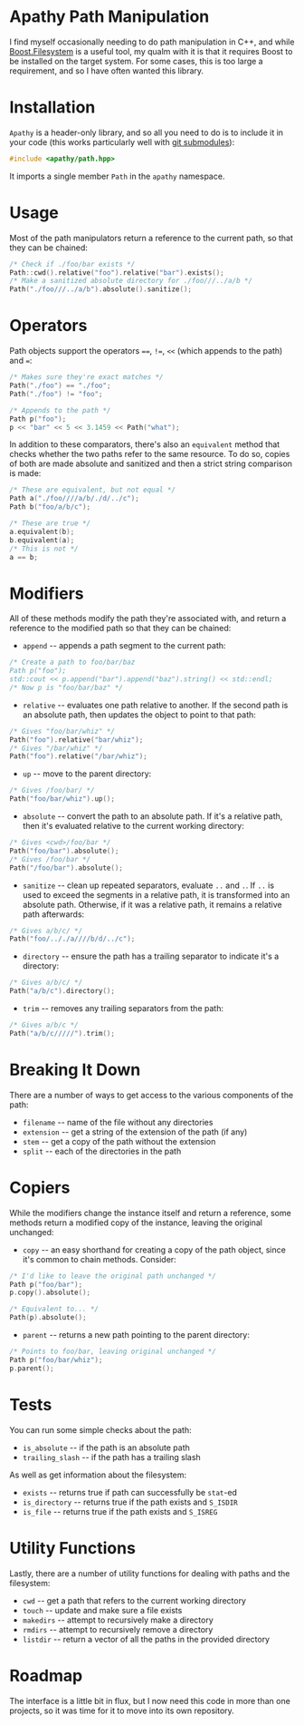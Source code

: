 Apathy Path Manipulation
========================
I find myself occasionally needing to do path manipulation in C++, and while
[Boost.Filesystem](http://www.boost.org/doc/libs/1_52_0/libs/filesystem/doc/index.htm)
is a useful tool, my qualm with it is that it requires Boost to be installed
on the target system. For some cases, this is too large a requirement, and so
I have often wanted this library.

Installation
============
`Apathy` is a header-only library, and so all you need to do is to include it
in your code (this works particularly well with
[git submodules](http://git-scm.com/book/en/Git-Tools-Submodules)):

```C++
#include <apathy/path.hpp>
```

It imports a single member `Path` in the `apathy` namespace.

Usage
=====
Most of the path manipulators return a reference to the current path, so that
they can be chained:

```C++
/* Check if ./foo/bar exists */
Path::cwd().relative("foo").relative("bar").exists();
/* Make a sanitized absolute directory for ./foo///../a/b */
Path("./foo///../a/b").absolute().sanitize();
```

Operators
=========
Path objects support the operators `==`, `!=`, `<<` (which appends to the path)
and `=`:

```C++
/* Makes sure they're exact matches */
Path("./foo") == "./foo";
Path("./foo") != "foo";

/* Appends to the path */
Path p("foo");
p << "bar" << 5 << 3.1459 << Path("what");
```

In addition to these comparators, there's also an `equivalent` method that
checks whether the two paths refer to the same resource. To do so, copies of
both are made absolute and sanitized and then a strict string comparison is
made:

```C++
/* These are equivalent, but not equal */
Path a("./foo////a/b/./d/../c");
Path b("foo/a/b/c");

/* These are true */
a.equivalent(b);
b.equivalent(a);
/* This is not */
a == b;
```

Modifiers
=========
All of these methods modify the path they're associated with, and return a
reference to the modified path so that they can be chained:

- `append` -- appends a path segment to the current path:

```C++
/* Create a path to foo/bar/baz
Path p("foo");
std::cout << p.append("bar").append("baz").string() << std::endl;
/* Now p is "foo/bar/baz" */
```

- `relative` -- evaluates one path relative to another. If the second path is
    an absolute path, then updates the object to point to that path:

```C++
/* Gives "foo/bar/whiz" */
Path("foo").relative("bar/whiz");
/* Gives "/bar/whiz" */
Path("foo").relative("/bar/whiz");
```

- `up` -- move to the parent directory:
    
```C++
/* Gives /foo/bar/ */
Path("foo/bar/whiz").up();
```

- `absolute` -- convert the path to an absolute path. If it's a relative path,
    then it's evaluated relative to the current working directory:

```C++
/* Gives <cwd>/foo/bar */
Path("foo/bar").absolute();
/* Gives /foo/bar */
Path("/foo/bar").absolute();
```

- `sanitize` -- clean up repeated separators, evaluate `..` and `.`. If `..` is
    used to exceed the segments in a relative path, it is transformed into an
    absolute path. Otherwise, if it was a relative path, it remains a relative
    path afterwards:

```C++
/* Gives a/b/c/ */
Path("foo/.././a////b/d/../c");
```

- `directory` -- ensure the path has a trailing separator to indicate it's a
    directory:

```C++
/* Gives a/b/c/ */
Path("a/b/c").directory();
```

- `trim` -- removes any trailing separators from the path:

```C++
/* Gives a/b/c */
Path("a/b/c/////").trim();
```

Breaking It Down
================
There are a number of ways to get access to the various components of the path:

- `filename` -- name of the file without any directories
- `extension` -- get a string of the extension of the path (if any)
- `stem` -- get a copy of the path without the extension
- `split` -- each of the directories in the path

Copiers
=======
While the modifiers change the instance itself and return a reference, some
methods return a modified copy of the instance, leaving the original unchanged:

- `copy` -- an easy shorthand for creating a copy of the path object, since
    it's common to chain methods. Consider:

```C++
/* I'd like to leave the original path unchanged */
Path p("foo/bar");
p.copy().absolute();

/* Equivalent to... */
Path(p).absolute();
```

- `parent` -- returns a new path pointing to the parent directory:

```C++
/* Points to foo/bar, leaving original unchanged */
Path p("foo/bar/whiz");
p.parent();
```

Tests
=====
You can run some simple checks about the path:

- `is_absolute` -- if the path is an absolute path
- `trailing_slash` -- if the path has a trailing slash

As well as get information about the filesystem:

- `exists` -- returns true if path can successfully be `stat`-ed
- `is_directory` -- returns true if the path exists and `S_ISDIR`
- `is_file` -- returns true if the path exists and `S_ISREG`

Utility Functions
=================
Lastly, there are a number of utility functions for dealing with paths and the
filesystem:

- `cwd` -- get a path that refers to the current working directory
- `touch` -- update and make sure a file exists
- `makedirs` -- attempt to recursively make a directory
- `rmdirs` -- attempt to recursively remove a directory
- `listdir` -- return a vector of all the paths in the provided directory

Roadmap
=======
The interface is a little bit in flux, but I now need this code in more than
one projects, so it was time for it to move into its own repository.